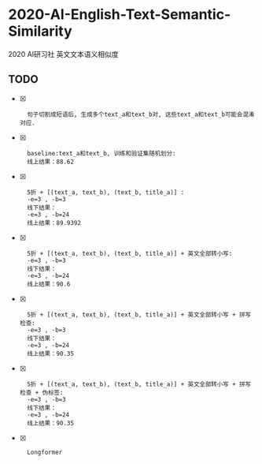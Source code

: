 # 2020-AI-English-Text-Semantic-Similarity
2020 AI研习社 英文文本语义相似度

## TODO
  
-[x]    
        句子切割成短语后, 生成多个text_a和text_b对, 这些text_a和text_b可能会混淆对应.
        
-[x]
        baseline:text_a和text_b, 训练和验证集随机划分:
        线上结果：88.62
        
-[x]        
        5折 + [(text_a, text_b), (text_b, title_a)] :
        -e=3 , -b=3
        线下结果：
        -e=3 , -b=24
        线上结果：89.9392        

-[x]
        5折 + [(text_a, text_b), (text_b, title_a)] + 英文全部转小写:
        -e=3 , -b=3
        线下结果：
        -e=3 , -b=24
        线上结果：90.6        

-[x]
        5折 + [(text_a, text_b), (text_b, title_a)] + 英文全部转小写 + 拼写检查:
        -e=3 , -b=3
        线下结果：
        -e=3 , -b=24
        线上结果：90.35
        
-[x]   
        5折 + [(text_a, text_b), (text_b, title_a)] + 英文全部转小写 + 拼写检查 + 伪标签:
        -e=3 , -b=3
        线下结果：
        -e=3 , -b=24
        线上结果：90.35

-[x] 
        Longformer